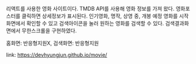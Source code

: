 리액트를 사용한 영화 사이트이다.
TMDB API를 사용해 영화 정보를 가져 왔다.
영화포스터를 클릭하면 상세정보가 표시된다.
인기영화, 명작, 상영 중, 개봉 예정 영화를 시작화면에서 확인할 수 있고 검색아이콘을 눌러 원하는 영화를 검색할 수 있다.
검색결과화면에서 무한스크롤을 구현하였다.

홈화면: 반응형지원X, 검색화면: 반응형지원

link: https://devhyungjun.github.io/movie/
